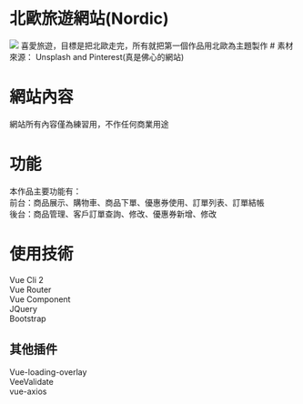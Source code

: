 # 北歐旅遊網站(Nordic)
<img src="https://upload.cc/i1/2019/02/27/lirngU.png">
喜愛旅遊，目標是把北歐走完，所有就把第一個作品用北歐為主題製作
# 素材來源：
Unsplash and Pinterest(真是佛心的網站)

# 網站內容
網站所有內容僅為練習用，不作任何商業用途

# 功能
本作品主要功能有：<br>
前台：商品展示、購物車、商品下單、優惠券使用、訂單列表、訂單結帳<br>
後台：商品管理、客戶訂單查詢、修改、優惠券新增、修改

# 使用技術
Vue Cli 2<br>
Vue Router<br>
Vue Component<br>
JQuery<br>
Bootstrap

## 其他插件<br>
Vue-loading-overlay<br>
VeeValidate<br>
vue-axios <br>



